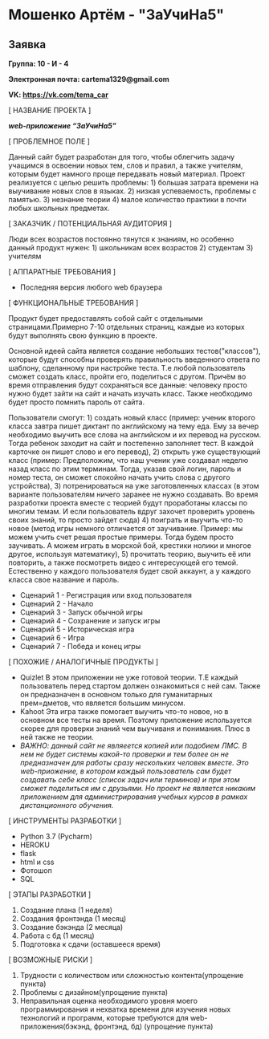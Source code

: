 # Мошенко Артём - "ЗаУчиНа5"
## Заявка
__Группа: 10 - И - 4__

__Электронная почта: cartema1329@gmail.com__

__VK: https://vk.com/tema_car__

[ НАЗВАНИЕ ПРОЕКТА ]

___web-приложение “ЗаУчиНа5”___

[ ПРОБЛЕМНОЕ ПОЛЕ ]

Данный сайт будет разработан для того, чтобы облегчить задачу учащимся в освоении новых тем, слов и правил, а также учителям, которым будет намного проще передавать новый материал.
Проект реализуется с целью решить проблемы:
    1) большая затрата времени на выучивание новых слов в языках.
    2) низкая успеваемость, проблемы с памятью.
    3) незнание теории
    4) малое количество практики в почти любых школьных предметах.
    
    
[ ЗАКАЗЧИК / ПОТЕНЦИАЛЬНАЯ АУДИТОРИЯ ]

Люди всех возрастов постоянно тянутся к знаниям, но особенно данный продукт нужен:
        1) школьникам всех возрастов
        2) студентам
        3) учителям

[ АППАРАТНЫЕ ТРЕБОВАНИЯ ]

- Последняя версия любого web браузера

[ ФУНКЦИОНАЛЬНЫЕ ТРЕБОВАНИЯ ]

Продукт будет предоставлять собой сайт с отдельными страницами.Примерно 7-10 отдельных страниц, каждые из которых будут выполнять свою функцию в проекте. 

Основной идеей сайта является создание небольших тестов("классов"), которые будут способны проверять правильность введенного ответа по шаблону, сделанному при настройке теста. Т.е любой пользователь сможет создать класс, пройти его, поделиться с другом. Причём во время отправления будут сохраняться все данные: человеку просто нужно будет зайти на сайт и начать изучать класс. Также необходимо будет просто помнить пароль от сайта.

Пользователи смогут: 1) создать новый класс (пример: ученик второго класса завтра пишет диктант по английскому на тему еда. Ему за вечер необходимо выучить все слова на английском и их перевод на русском. Тогда ребенок заходит на сайт и постепенно заполняет тест. В каждой карточке он пишет слово и его перевод), 2) открыть уже существующий класс (пример: Предположим, что наш ученик уже создавал неделю назад класс по этим терминам. Тогда, указав свой логин, пароль и номер теста, он сможет спокойно начать учить слова с другого устройства), 3) потренироваться на уже заготовленных классах (в этом варианте пользователям ничего заранее не нужно создавать. Во время разработки проекта вместе с теорией будут проработаны классы по многим темам. И если пользователь вдруг захочет проверить уровень своих знаний, то просто зайдет сюда) 4) поиграть и выучить что-то новое (метод игры немного отличается от заучивание. Пример: мы можем учить счет решая простые примеры. Тогда будем просто заучивать. А можем играть в морской бой, крестики нолики и многое другое, используя математику), 5) прочитать теорию, выучить её или повторить, а также посмотреть видео с интересующей его темой. Естественно у каждого пользователя будет свой аккаунт, а у каждого класса свое название и пароль. 
- Сценарий 1 - Регистрация или вход пользователя
- Сценарий 2 - Начало
- Сценарий 3 - Запуск обычной игры
- Сценарий 4 - Сохранение и запуск игры
- Сценарий 5 - Историческая игра
- Сценарий 6 - Игра
- Сценарий 7 - Победа и конец игры
        
        
[ ПОХОЖИЕ / АНАЛОГИЧНЫЕ ПРОДУКТЫ ]

- Quizlet 
         В этом приложении не уже готовой теории. Т.Е каждый пользователь перед стартом должен ознакомиться с ней сам. Также он предназначен в основном только для гуманитарных прем=дметов, что является большим минусом.
- Kahoot
         Эта игра также помогает выучить что-то новое, но в основном все тесты на время. Поэтому приложение используется скорее для проверки знаний чем выучиваня и понимания. Плюс в ней также не теории.
- _ВАЖНО: данный сайт не являеется копией или подобием ЛМС. В нем не будет системы какой-то проверки и тем более он не предназначен для работы сразу нескольких человек вместе. Это web-приожение, в котором каждый пользователь сам будет создавать себе класс (список задач или терминов) и при этом сможет поделиться им с друзьями. Но проект не является никаким приложением для администрирования учебных курсов в рамках дистанционного обучения._

[ ИНСТРУМЕНТЫ РАЗРАБОТКИ ]

- Python 3.7 (Pycharm)
- HEROKU
- flask
- html и css
- Фотошоп
- SQL

[ ЭТАПЫ РАЗРАБОТКИ ]

1) Создание плана (1 неделя)
2) Создания фронтэнда (1 месяц)
3) Создание бэкэнда (2 месяца)
4) Работа с бд (1 месяц)
5) Подготовка к сдачи (оставшееся время)
    
[ ВОЗМОЖНЫЕ РИСКИ ]

1) Трудности с количеством или сложностью контента(упрощение пункта)
2) Проблемы с дизайном(упрощение пункта)
4) Неправильная оценка необходимого уровня моего программирования и нехватка времени для изучения новых технологий и программ, которые требуются для web-приложения(бэкэнд, фронтэнд, бд) (упрощение пункта)
